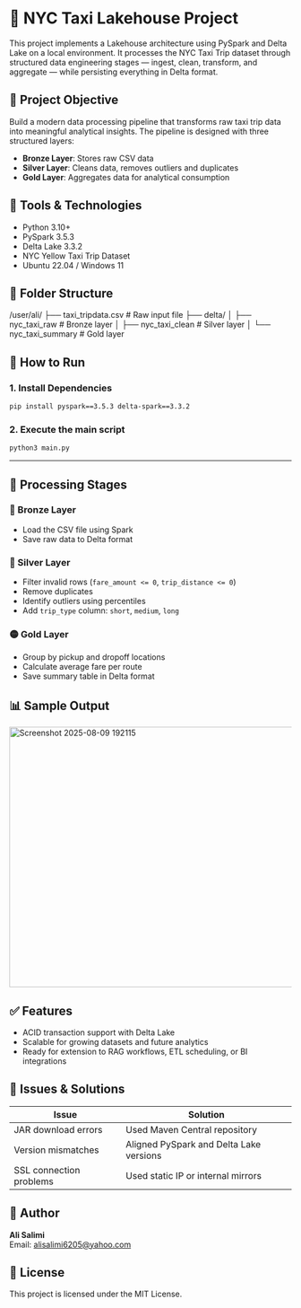 
# 🗽 NYC Taxi Lakehouse Project

This project implements a Lakehouse architecture using PySpark and Delta Lake on a local environment. It processes the NYC Taxi Trip dataset through structured data engineering stages — ingest, clean, transform, and aggregate — while persisting everything in Delta format.


## 🎯 Project Objective

Build a modern data processing pipeline that transforms raw taxi trip data into meaningful analytical insights. The pipeline is designed with three structured layers:

- **Bronze Layer**: Stores raw CSV data
- **Silver Layer**: Cleans data, removes outliers and duplicates
- **Gold Layer**: Aggregates data for analytical consumption


## 🧰 Tools & Technologies

- Python 3.10+
- PySpark 3.5.3
- Delta Lake 3.3.2
- NYC Yellow Taxi Trip Dataset
- Ubuntu 22.04 / Windows 11


## 📁 Folder Structure


/user/ali/
├── taxi_tripdata.csv          # Raw input file
├── delta/
│   ├── nyc_taxi_raw           # Bronze layer
│   ├── nyc_taxi_clean         # Silver layer
│   └── nyc_taxi_summary       # Gold layer



## 🚀 How to Run

### 1. Install Dependencies

```bash
pip install pyspark==3.5.3 delta-spark==3.3.2
```

### 2. Execute the main script

```bash
python3 main.py
```

---

## 🔄 Processing Stages

### 🔹 Bronze Layer

- Load the CSV file using Spark
- Save raw data to Delta format

### 🔸 Silver Layer

- Filter invalid rows (`fare_amount <= 0`, `trip_distance <= 0`)
- Remove duplicates
- Identify outliers using percentiles
- Add `trip_type` column: `short`, `medium`, `long`

### 🟡 Gold Layer

- Group by pickup and dropoff locations
- Calculate average fare per route
- Save summary table in Delta format



## 📊 Sample Output

<img width="869" height="464" alt="Screenshot 2025-08-09 192115" src="https://github.com/user-attachments/assets/a0ab470a-82bc-437e-98c2-bbf0738ad701" />



## ✅ Features

- ACID transaction support with Delta Lake
- Scalable for growing datasets and future analytics
- Ready for extension to RAG workflows, ETL scheduling, or BI integrations


## 🐛 Issues & Solutions

| Issue                        | Solution                                |
|-----------------------------|-----------------------------------------|
| JAR download errors         | Used Maven Central repository           |
| Version mismatches          | Aligned PySpark and Delta Lake versions |
| SSL connection problems     | Used static IP or internal mirrors      |


## 👤 Author

**Ali Salimi**  
Email: alisalimi6205@yahoo.com

## 📄 License

This project is licensed under the MIT License.
